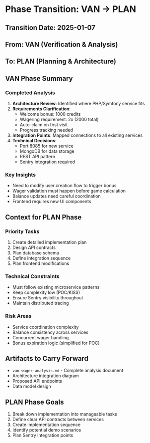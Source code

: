 # Phase Transition: VAN → PLAN

## Transition Date: 2025-01-07
## From: VAN (Verification & Analysis)
## To: PLAN (Planning & Architecture)

## VAN Phase Summary

### Completed Analysis
1. **Architecture Review**: Identified where PHP/Symfony service fits
2. **Requirements Clarification**: 
   - Welcome bonus: 1000 credits
   - Wagering requirement: 2x (2000 total)
   - Auto-claim on first visit
   - Progress tracking needed
3. **Integration Points**: Mapped connections to all existing services
4. **Technical Decisions**:
   - Port 8085 for new service
   - MongoDB for data storage
   - REST API pattern
   - Sentry integration required

### Key Insights
- Need to modify user creation flow to trigger bonus
- Wager validation must happen before game calculation
- Balance updates need careful coordination
- Frontend requires new UI components

## Context for PLAN Phase

### Priority Tasks
1. Create detailed implementation plan
2. Design API contracts
3. Plan database schema
4. Define integration sequence
5. Plan frontend modifications

### Technical Constraints
- Must follow existing microservice patterns
- Keep complexity low (POC/KISS)
- Ensure Sentry visibility throughout
- Maintain distributed tracing

### Risk Areas
- Service coordination complexity
- Balance consistency across services
- Concurrent wager handling
- Bonus expiration logic (simplified for POC)

## Artifacts to Carry Forward
- `van-wager-analysis.md` - Complete analysis document
- Architecture integration diagram
- Proposed API endpoints
- Data model design

## PLAN Phase Goals
1. Break down implementation into manageable tasks
2. Define clear API contracts between services
3. Create implementation sequence
4. Identify potential demo scenarios
5. Plan Sentry integration points